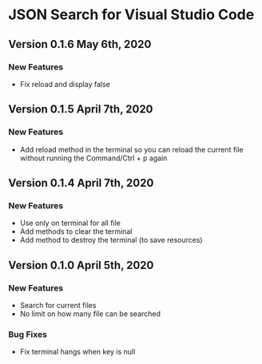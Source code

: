 # JSON Search for Visual Studio Code

## Version 0.1.6 May 6th, 2020

### New Features

- Fix reload and display false

## Version 0.1.5 April 7th, 2020

### New Features

- Add reload method in the terminal so you can reload the current file without running the Command/Ctrl + p again


## Version 0.1.4 April 7th, 2020

### New Features

- Use only on terminal for all file
- Add methods to clear the terminal
- Add method to destroy the terminal (to save resources)


## Version 0.1.0 April 5th, 2020

### New Features

- Search for current files
- No limit on how many file can be searched

### Bug Fixes

- Fix terminal hangs when key is null

